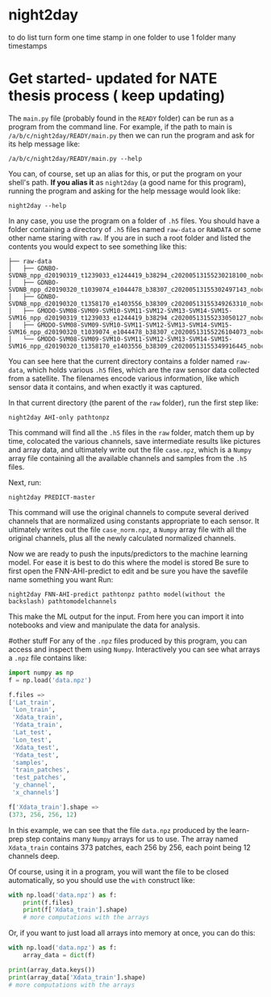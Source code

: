# night2day
to do list 
turn form one time stamp in one folder to use 1 folder many timestamps

# Get started- updated for NATE thesis process ( keep updating)
The `main.py` file (probably found in the `READY` folder) can be run as a program
from the command line. For example, if the path to main is `/a/b/c/night2day/READY/main.py`
then we can run the program and ask for its help message like:
```shell
/a/b/c/night2day/READY/main.py --help
```

You can, of course, set up an alias for this, or put the program on your shell's path.
**If you alias it** as `night2day` (a good name for this program),
running the program and asking for the help message would look like:
```shell
night2day --help
```
In any case, you use the program on a folder of `.h5` files. You should have a
folder containing a directory of `.h5` files named `raw-data` or `RAWDATA` or
some other name staring with `raw`. If you are in such a root folder and listed the contents
you would expect to see something like this:
```
├── raw-data
│   ├── GDNBO-SVDNB_npp_d20190319_t1239033_e1244419_b38294_c20200513155230218100_nobc_ops.h5
│   ├── GDNBO-SVDNB_npp_d20190320_t1039074_e1044478_b38307_c20200513155302497143_nobc_ops.h5
│   ├── GDNBO-SVDNB_npp_d20190320_t1358170_e1403556_b38309_c20200513155349263310_nobc_ops.h5
│   ├── GMODO-SVM08-SVM09-SVM10-SVM11-SVM12-SVM13-SVM14-SVM15-SVM16_npp_d20190319_t1239033_e1244419_b38294_c20200513155233050127_nobc_ops.h5
│   ├── GMODO-SVM08-SVM09-SVM10-SVM11-SVM12-SVM13-SVM14-SVM15-SVM16_npp_d20190320_t1039074_e1044478_b38307_c20200513155226104073_nobc_ops.h5
│   └── GMODO-SVM08-SVM09-SVM10-SVM11-SVM12-SVM13-SVM14-SVM15-SVM16_npp_d20190320_t1358170_e1403556_b38309_c20200513155349916445_nobc_ops.h5
```
You can see here that the current directory contains a folder named `raw-data`, which holds various `.h5` files,
which are the raw sensor data collected from a satellite. The filenames encode various information,
like which sensor data it contains, and when exactly it was captured.

In that current directory (the parent of the `raw` folder), run the first step like:
```shell
night2day AHI-only pathtonpz
```
This command will find all the `.h5` files in the `raw` folder, match them up by time,
colocated the various channels, save intermediate results like pictures and array data,
and ultimately write out the file `case.npz`, which is a `Numpy` array file containing all 
the available channels and samples from the `.h5` files.

Next, run:
```shell
night2day PREDICT-master
```
This command will use the original channels to compute several derived channels
that are normalized using constants appropriate to each sensor. It ultimately writes
out the file `case_norm.npz`, a `Numpy` array file with all the original channels,
plus all the newly calculated normalized channels.

Now we are ready to push the inputs/predictors to the machine learning model. For ease it is best to do this where the model is stored
Be sure to first open the FNN-AHI-predict to edit and be sure you have the savefile name something you want
Run:
```shell
night2day FNN-AHI-predict pathtonpz pathto model(without the backslash) pathtomodelchannels
```

This make the ML output for the input.  From here you can import it into notebooks and view and manipulate the data for analysis.




#other stuff
For any of the `.npz` files produced by this program, you can access
and inspect them using `Numpy`. Interactively you can see what arrays a
`.npz` file contains like:
```python
import numpy as np
f = np.load('data.npz')

f.files =>
['Lat_train',
 'Lon_train',
 'Xdata_train',
 'Ydata_train',
 'Lat_test',
 'Lon_test',
 'Xdata_test',
 'Ydata_test',
 'samples',
 'train_patches',
 'test_patches',
 'y_channel',
 'x_channels']

f['Xdata_train'].shape =>
(373, 256, 256, 12)
```

In this example, we can see that the file `data.npz` produced by the learn-prep step
contains many `Numpy` arrays for us to use. The array named `Xdata_train` contains
373 patches, each 256 by 256, each point being 12 channels deep.

Of course, using it in a program, you will want the file to be closed automatically,
so you should use the `with` construct like:
```python
with np.load('data.npz') as f:
    print(f.files)
    print(f['Xdata_train'].shape)
    # more computations with the arrays
```

Or, if you want to just load all arrays into memory at once, you can do this:
```python
with np.load('data.npz') as f:
    array_data = dict(f)

print(array_data.keys())
print(array_data['Xdata_train'].shape)
# more computations with the arrays
```

